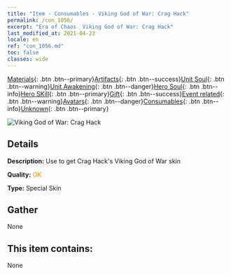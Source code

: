 ```yaml
---
title: "Item - Consumables - Viking God of War: Crag Hack"
permalink: /con_1056/
excerpt: "Era of Chaos  Viking God of War: Crag Hack"
last_modified_at: 2021-04-23
locale: en
ref: "con_1056.md"
toc: false
classes: wide
---
```

 [Materials](/Items/){: .btn .btn--primary}[Artifacts](/Items/Artifacts/){: .btn .btn--success}[Unit Soul](/Items/UnitSoul/){: .btn .btn--warning}[Unit Awakening](/Items/UnitAwakening/){: .btn .btn--danger}[Hero Soul](/Items/HeroSoul/){: .btn .btn--info}[Hero SKill](/Items/HeroSkill/){: .btn .btn--primary}[Gift](/Items/Gift/){: .btn .btn--success}[Event related](/Items/Events/){: .btn .btn--warning}[Avatars](/Items/Avatars/){: .btn .btn--danger}[Consumables](/Items/Consumables/){: .btn .btn--info}[Unknown](/Items/Unknown/){: .btn .btn--primary}

 ![Viking God of War: Crag Hack](/images/h/h_CragHack3.jpg)

## Details
 **Description:** Use to get Crag Hack's Viking God of War skin

 **Quality:** <span style="color: #FF8C00">OK</span>

 **Type:** Special Skin

## Gather

  None

## This item contains:

  None

